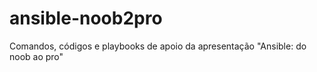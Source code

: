 # ansible-noob2pro

Comandos, códigos e playbooks de apoio da apresentação "Ansible: do noob ao pro"
